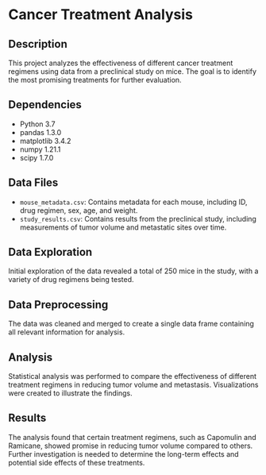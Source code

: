# Cancer Treatment Analysis

## Description
This project analyzes the effectiveness of different cancer treatment regimens using data from a preclinical study on mice. The goal is to identify the most promising treatments for further evaluation.

## Dependencies
- Python 3.7
- pandas 1.3.0
- matplotlib 3.4.2
- numpy 1.21.1
- scipy 1.7.0

## Data Files
- `mouse_metadata.csv`: Contains metadata for each mouse, including ID, drug regimen, sex, age, and weight.
- `study_results.csv`: Contains results from the preclinical study, including measurements of tumor volume and metastatic sites over time.

## Data Exploration
Initial exploration of the data revealed a total of 250 mice in the study, with a variety of drug regimens being tested.

## Data Preprocessing
The data was cleaned and merged to create a single data frame containing all relevant information for analysis.

## Analysis
Statistical analysis was performed to compare the effectiveness of different treatment regimens in reducing tumor volume and metastasis. Visualizations were created to illustrate the findings.

## Results
The analysis found that certain treatment regimens, such as Capomulin and Ramicane, showed promise in reducing tumor volume compared to others. Further investigation is needed to determine the long-term effects and potential side effects of these treatments.